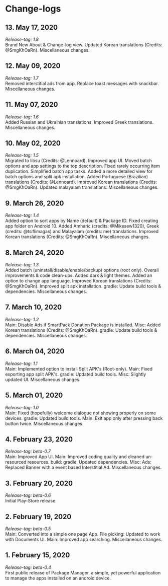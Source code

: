 # Change-logs

## 13. May 17, 2020
*Release-tag: 1.8*<br>
Brand New About & Change-log view. Updated Korean translations (Credits: @SmgKhOaRn). Miscellaneous changes.

## 12. May 09, 2020
*Release-tag: 1.7*<br>
Removed interstitial ads from app. Replace toast messages with snackbar. Miscellaneous changes.

## 11. May 07, 2020
*Release-tag: 1.6*<br>
Added Russian and Ukrainian translations. Improved Greek translations. Miscellaneous changes.

## 10. May 02, 2020
*Release-tag: 1.5*<br>
Migrated to libsu (Credits: @Lennoard). Improved app UI. Moved batch options and app settings to the top description. Fixed rarely occurring item duplication. Simplified batch app tasks. Added a more detailed view for batch options and split apk installation. Added Portuguese (Brazilian) translations (Credits: @Lennoard). Improved Korean translations (Credits: @SmgKhOaRn). Updated malayalam translations. Miscellaneous changes.

## 9. March 26, 2020
*Release-tag: 1.4*<br>
Added option to sort apps by Name (default) & Package ID. Fixed creating app folder on Android 10. Added Amharic (credits: @Mikesew1320), Greek (credits: @tsiflimagas) and Malayalam (credits: me) translations. Improved Korean translations (Credits: @SmgKhOaRn). Miscellaneous changes.

## 8. March 24, 2020
*Release-tag: 1.3*<br>
Added batch (uninstall/disable/enable/backup) options (root only). Overall improvements & code clean-ups. Added dark & light themes. Added an option to change app language. Improved Korean translations (Credits: @SmgKhOaRn). Improved split apk installation. gradle: Update build tools & dependencies. Miscellaneous changes.

## 7. March 10, 2020
*Release-tag: 1.2*<br>
Main: Disable Ads if SmartPack Donation Package is installed. Misc: Added Korean translations (Credits: @SmgKhOaRn). gradle: Update build tools & dependencies. Miscellaneous changes.

## 6. March 04, 2020
*Release-tag: 1.1*<br>
Main: Implemented option to install Split APK's (Root-only). Main: Fixed exporting app split APK's. gradle: Updated build tools. Misc: Slightly updated UI. Miscellaneous changes.

## 5. March 01, 2020
*Release-tag: 1.0*<br>
Main: Fixed (hopefully) welcome dialogue not showing properly on some devices. gradle: Updated build tools. Main: Exit app only after pressing back button twice. Miscellaneous changes.

## 4. February 23, 2020
*Release-tag: beta-0.7*<br>
Main: Improved App UI. Main: Improved coding quality and cleaned un-resourced resources. build: gradle: Updated dependencies. Misc: Ads: Replaced Banner with a event based Interstitial Ad. Miscellaneous changes.

## 3. February 20, 2020
*Release-tag: beta-0.6*<br>
Initial Play-Store release.

## 2. February 19, 2020
*Release-tag: beta-0.5*<br>
Main: Converted into a simple one page App. File picking: Updated to work with Documents UI. Main: Improved app searching. Miscellaneous changes.

## 1. February 15, 2020
*Release-tag: beta-0.4*<br>
First public release of Package Manager, a simple, yet powerful application to manage the apps installed on an android device.